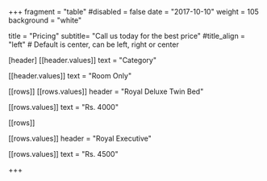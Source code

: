 +++
fragment = "table"
#disabled = false
date = "2017-10-10"
weight = 105
background = "white"

title = "Pricing"
subtitle= "Call us today for the best price"
#title_align = "left" # Default is center, can be left, right or center

[header]
  [[header.values]]
    text = "Category"

  [[header.values]]
    text = "Room Only"




[[rows]]
  [[rows.values]]
    header = "Royal Deluxe Twin Bed"

  [[rows.values]]
    text = "Rs. 4000"


[[rows]]

[[rows.values]]
    header = "Royal Executive"

  [[rows.values]]
    text = "Rs. 4500"

 
    

+++
